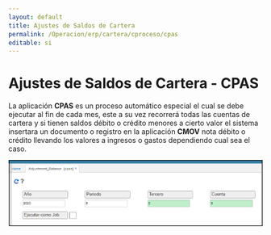 ```yaml
---
layout: default
title: Ajustes de Saldos de Cartera
permalink: /Operacion/erp/cartera/cproceso/cpas
editable: si
---
```


# Ajustes de Saldos de Cartera - CPAS

La aplicación **CPAS** es un proceso automático especial el cual se debe ejecutar al fin de cada mes, este a su vez recorrerá todas las cuentas de cartera y si tienen saldos débito o crédito menores a cierto valor el sistema insertara un documento o registro en la aplicación **CMOV** nota débito o crédito llevando los  valores a ingresos o gastos dependiendo cual sea el caso.

![](CPAS.png)





